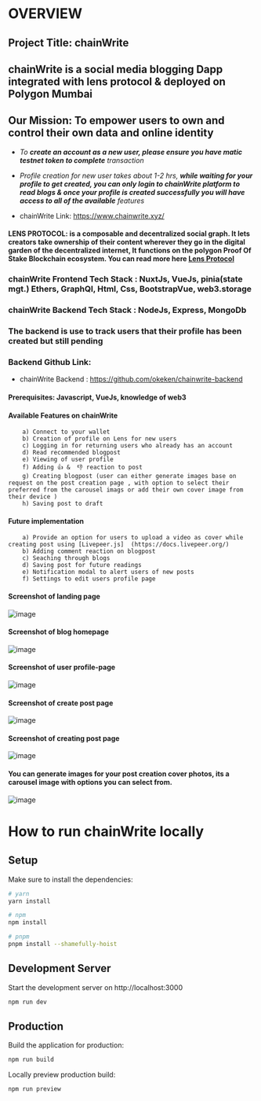 # **OVERVIEW**

## Project Title: chainWrite

## chainWrite is a social media blogging Dapp integrated with lens protocol & deployed on Polygon Mumbai

## Our Mission: To empower users to own and control their own data and online identity

 - *To **create an account as a new user, please ensure you have matic testnet token to complete** transaction*

 - *Profile creation for new user takes about 1-2 hrs, **while waiting for your profile to get created, you can only login to chainWrite platform to read blogs & once your profile is created successfully you will have access to all of the available** features*

- chainWrite Link: https://www.chainwrite.xyz/

#### LENS PROTOCOL: is a composable and decentralized social graph. It lets creators take ownership of their content wherever they go in the digital garden of the decentralized internet, It functions on the polygon Proof Of Stake Blockchain ecosystem. You can read more here [Lens Protocol](https://www.lens.dev/)

### chainWrite Frontend Tech Stack : NuxtJs, VueJs, pinia(state mgt.) Ethers, GraphQl, Html, Css, BootstrapVue, web3.storage

### chainWrite Backend Tech Stack : NodeJs, Express, MongoDb
### The backend is use to track users that their profile has been created but still pending
### Backend Github Link: 
- chainWrite Backend : https://github.com/okeken/chainwrite-backend

#### Prerequisites: Javascript, VueJs, knowledge of web3

#### Available Features on chainWrite
        a) Connect to your wallet
        b) Creation of profile on Lens for new users
        c) Logging in for returning users who already has an account
        d) Read recommended blogpost
        e) Viewing of user profile
        f) Adding 👍 &  👎 reaction to post
        g) Creating blogpost (user can either generate images base on request on the post creation page , with option to select their preferred from the carousel imags or add their own cover image from their device ) 
        h) Saving post to draft

#### Future implementation
        a) Provide an option for users to upload a video as cover while creating post using [Livepeer.js]  (https://docs.livepeer.org/)
        b) Adding comment reaction on blogpost
        c) Seaching through blogs
        d) Saving post for future readings
        e) Notification modal to alert users of new posts
        f) Settings to edit users profile page
       
        
#### Screenshot of landing page
![image](./images/homepage.png "landing page")

#### Screenshot of blog homepage
![image](./images/blogpage.JPG "blog homepage")

#### Screenshot of user profile-page
![image](./images/profile.png "profile page")

#### Screenshot of create post page
![image](./images/createPost.png "post page")

#### Screenshot of creating post page
![image](./images/signingT.JPG "post page")

#### You can generate images for your post creation cover photos, its a carousel image with options you can select from.
![image](./images/generateImg.JPG "post page")


# How to run chainWrite locally

## Setup

Make sure to install the dependencies:

```bash
# yarn
yarn install

# npm
npm install

# pnpm
pnpm install --shamefully-hoist
```

## Development Server

Start the development server on http://localhost:3000

```bash
npm run dev
```

## Production

Build the application for production:

```bash
npm run build
```

Locally preview production build:

```bash
npm run preview
```
